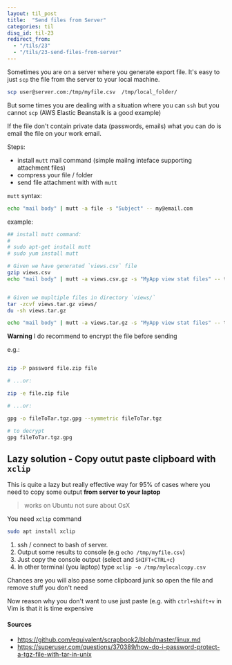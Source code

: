 ```yaml
---
layout: til_post
title:  "Send files from Server"
categories: til
disq_id: til-23
redirect_from:
  - "/tils/23"
  - "/tils/23-send-files-from-server"
---
```



Sometimes you are on a server where you generate export file. It's easy
to just `scp` the file from the server to your local machine.

```bash
scp user@server.com:/tmp/myfile.csv  /tmp/local_folder/
```

But some times you are dealing
with a situation where you can `ssh` but you cannot `scp`
(AWS Elastic Beanstalk is a good example)

If the file don't contain private data (passwords, emails) what you can do is email
the file on your work email.

Steps:

* install `mutt` mail command (simple mailng inteface supporting
attachment files)
* compress your file / folder
* send file attachment with  with `mutt`

`mutt` syntax:

```bash
echo "mail body" | mutt -a file -s "Subject" -- my@email.com
```

example:


```bash
## install mutt command:
#
# sudo apt-get install mutt
# sudo yum install mutt

# Given we have generated `views.csv` file
gzip views.csv
echo "mail body" | mutt -a views.csv.gz -s "MyApp view stat files" -- tomas@eeeeeeeeeeeeq.ee


# Given we mupltiple files in directory `views/`
tar -zcvf views.tar.gz views/
du -sh views.tar.gz

echo "mail body" | mutt -a views.tar.gz -s "MyApp view stat files" -- tomas@eeeeeeeeeeeeq.ee
```


**Warning** I do recommend to encrypt the file before sending 

e.g.:

```bash

zip -P password file.zip file

# ...or:

zip -e file.zip file

# ...or:

gpg -o fileToTar.tgz.gpg --symmetric fileToTar.tgz

# to decrypt
gpg fileToTar.tgz.gpg
```

## Lazy solution - Copy outut paste clipboard with `xclip`

This is quite a lazy but really effective way for 95% of cases where you
need to copy some output **from server to your laptop**

> works on Ubuntu not sure about OsX

You need `xclip` command

```bash
sudo apt install xclip
```

1.  ssh / connect to bash of server.
2. Output some results to console (e.g `echo /tmp/myfile.csv`)
3. Just copy the console output (select and `SHIFT+CTRL+c`)
4. In other terminal (you laptop) type `xclip -o /tmp/mylocalcopy.csv`

Chances are you will also pase some clipboard junk so open the file and remove stuff you don't need

Now reason why you don't want to use just paste (e.g. with `ctrl+shift+v` in Vim is that it is time expensive

#### Sources

* https://github.com/equivalent/scrapbook2/blob/master/linux.md
* https://superuser.com/questions/370389/how-do-i-password-protect-a-tgz-file-with-tar-in-unix
